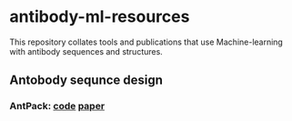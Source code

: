 # antibody-ml-resources
This repository collates tools and publications that use Machine-learning with antibody sequences and structures.

## Antobody sequnce design

### AntPack: <a href="(https://github.com/Wang-lab-UCSD/AntPack)">code</a> <a href="[(https://github.com/Wang-lab-UCSD/AntPack)](https://academic.oup.com/bioinformatics/article/40/5/btae278/7656770?login=true)">paper</a> 

